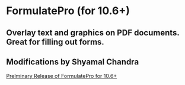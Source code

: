 # FormulatePro (for 10.6+)
## Overlay text and graphics on PDF documents. Great for filling out forms.

## Modifications by Shyamal Chandra

[Prelminary Release of FormulatePro for 10.6+](https://drive.google.com/drive/folders/1RAtEL6vFRItfbBji8AFxh_myhjQCGa1t=sharing)

